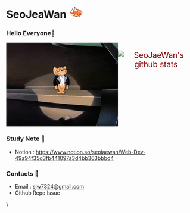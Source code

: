 # SeoJeaWan <img src="https://github.com/SeoJaeWan/SeoJaeWan/blob/master/fish.gif" width="40px">

### Hello Everyone👋
<div style="display:flex !important; color:maroon; font-size:150%; text-align:center">
  <img src="https://github.com/SeoJaeWan/SeoJaeWan/blob/master/HelloJerry.gif" width="300px">
  
  ![SeoJaeWan's github stats](https://github-readme-stats.vercel.app/api?username=SeoJaeWan&show_icons=true&count_private=true)
</div>
<!--
<p>
  I am <strong>Junior</strong> Developer. 👶 <br /> 
  I hope to be a <strong>Full-Stack</strong> developer. 📃 <br />
  I am studying <strong>html, css, javascript, react, node.js.</strong> 📝
</p>
-->

### Study Note 📘
* Notion : https://www.notion.so/seojaewan/Web-Dev-49a94f35d3fb441097a3d4bb363bbbd4

### Contacts 📮

* Email : sjw7324@gmail.com
* Github Repo Issue

\
